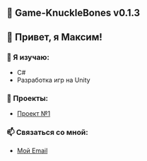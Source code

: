 <h2>📱 Game-KnuckleBones v0.1.3</h2>

<h2>👤 Привет, я Максим!</h2>

<h3>🌱 Я изучаю:</h3>
<ul>
    <li>C#</li>
    <li>Разработка игр на Unity</li>
</ul>

<h3>💼  Проекты:</h3>
<ul>
    <li> <a href="https://github.com/TRONMAXS/Game-KnuckleBones/tree/master">Проект №1</a></li>
</ul>

<h3>📫 Связаться со мной:</h3>
<ul>
    <li><a href="mail:popik.maxim@gmail.com">Мой Email</a></li>
</ul>

